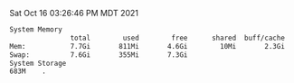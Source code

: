 Sat Oct 16 03:26:46 PM MDT 2021
```bash
System Memory
               total        used        free      shared  buff/cache   available
Mem:           7.7Gi       811Mi       4.6Gi        10Mi       2.3Gi       6.6Gi
Swap:          7.6Gi       355Mi       7.3Gi
System Storage
683M	.
```

